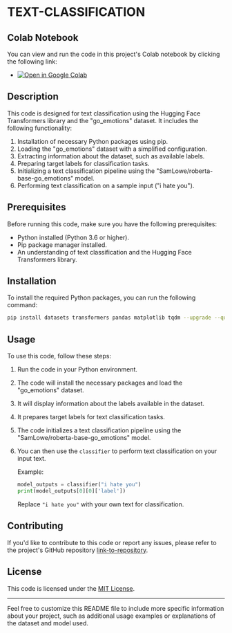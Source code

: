 
# TEXT-CLASSIFICATION

## Colab Notebook

You can view and run the code in this project's Colab notebook by clicking the following link:

- [![Open in Google Colab](https://colab.research.google.com/assets/colab-badge.svg)](https://colab.research.google.com/drive/120nwST4xFwt3Xxj2eoBjQEtcyUY3i1Vd?authuser=1#scrollTo=LZAYq5aktHJR)


## Description

This code is designed for text classification using the Hugging Face Transformers library and the "go_emotions" dataset. It includes the following functionality:

1. Installation of necessary Python packages using pip.
2. Loading the "go_emotions" dataset with a simplified configuration.
3. Extracting information about the dataset, such as available labels.
4. Preparing target labels for classification tasks.
5. Initializing a text classification pipeline using the "SamLowe/roberta-base-go_emotions" model.
6. Performing text classification on a sample input ("i hate you").

## Prerequisites

Before running this code, make sure you have the following prerequisites:

- Python installed (Python 3.6 or higher).
- Pip package manager installed.
- An understanding of text classification and the Hugging Face Transformers library.

## Installation

To install the required Python packages, you can run the following command:

```bash
pip install datasets transformers pandas matplotlib tqdm --upgrade --quiet
```

## Usage

To use this code, follow these steps:

1. Run the code in your Python environment.

2. The code will install the necessary packages and load the "go_emotions" dataset.

3. It will display information about the labels available in the dataset.

4. It prepares target labels for text classification tasks.

5. The code initializes a text classification pipeline using the "SamLowe/roberta-base-go_emotions" model.

6. You can then use the `classifier` to perform text classification on your input text.

   Example:
   ```python
   model_outputs = classifier("i hate you")
   print(model_outputs[0][0]['label'])
   ```

   Replace `"i hate you"` with your own text for classification.

## Contributing

If you'd like to contribute to this code or report any issues, please refer to the project's GitHub repository [link-to-repository](https://github.com/your-repo-link).

## License

This code is licensed under the [MIT License](LICENSE.txt).

---

Feel free to customize this README file to include more specific information about your project, such as additional usage examples or explanations of the dataset and model used.
